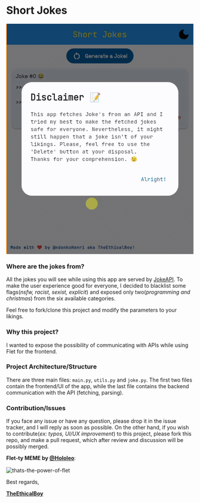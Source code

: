 # Short Jokes


<!-- I deployed an online version of this application [here](https://short-jokes.fly.dev). Feel free to try it out anytime, and drop your feedbacks (issues, improvements etc). -->

<img src="_sample.gif" alt="sample" align="center">


### Where are the jokes from?
All the jokes you will see while using this app are served by [JokeAPI](https://v2.jokeapi.dev/).
To make the user experience good for everyone, I decided to blacklist some flags(_nsfw, racist, sexist, explicit_) and exposed only two(_programming and christmas_) from the six available categories.

Feel free to fork/clone this project and modify the parameters to your likings.

### Why this project?
I wanted to expose the possibility of communicating with APIs while using Flet for the frontend.

### Project Architecture/Structure
There are three main files: `main.py`, `utils.py` and `joke.py`.
The first two files contain the frontend/UI of the app, while the last file contains the backend communication with the API (fetching, parsing). 

### Contribution/Issues
If you face any issue or have any question, please drop it in the issue tracker, and I will reply as soon as possible.
On the other hand, if you wish to contribute(_ex: typos, UI/UX improvement_) to this project, please fork this repo, and make a pull request, which after review and discussion will be possibly merged.

**Flet-ty MEME by [@Hololeo](https://github.com/hololeo)**:

<img src="https://user-images.githubusercontent.com/98978078/195565736-170f1aea-ed0b-433c-ab2d-3a34d23a6994.jpeg" alt="thats-the-power-of-flet" width=55% align="center">


Best regards,

<u>**TheEthicalBoy**</u>

